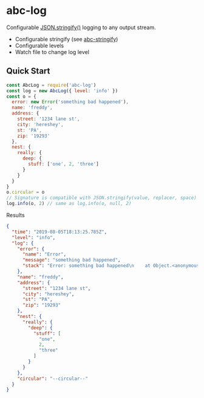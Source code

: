 # abc-log

Configurable [JSON.stringify()](https://developer.mozilla.org/en-US/docs/Web/JavaScript/Reference/Global_Objects/JSON/stringify)
logging to any output stream.

* Configurable stringify
    (see [abc-stringify](https://www.npmjs.com/package/abc-stringify))
* Configurable levels
* Watch file to change log level

## Quick Start

```js
const AbcLog = require('abc-log')
const log = new AbcLog({ level: 'info' })
const o = {
  error: new Error('something bad happened'),
  name: 'freddy',
  address: {
    street: '1234 lane st',
    city: 'hereshey',
    st: 'PA',
    zip: '19293'
  },
  nest: {
    really: {
      deep: {
        stuff: ['one', 2, 'three']
      }
    }
  }
}
o.circular = o
// Signature is compatible with JSON.stringify(value, replacer, space)
log.info(o, 2) // same as log.info(o, null, 2)
```

Results

```json
{
  "time": "2019-08-05T18:13:25.785Z",
  "level": "info",
  "log": {
    "error": {
      "name": "Error",
      "message": "something bad happened",
      "stack": "Error: something bad happened\n    at Object.<anonymous> (/Users/jds/jds/abc-log/index.js:70:12)\n    at Module._compile (internal/modules/cjs/loader.js:776:30)\n    at Object.Module._extensions..js (internal/modules/cjs/loader.js:787:10)\n    at Module.load (internal/modules/cjs/loader.js:653:32)\n    at tryModuleLoad (internal/modules/cjs/loader.js:593:12)\n    at Function.Module._load (internal/modules/cjs/loader.js:585:3)\n    at Function.Module.runMain (internal/modules/cjs/loader.js:829:12)\n    at startup (internal/bootstrap/node.js:283:19)\n    at bootstrapNodeJSCore (internal/bootstrap/node.js:622:3)"
    },
    "name": "freddy",
    "address": {
      "street": "1234 lane st",
      "city": "hereshey",
      "st": "PA",
      "zip": "19293"
    },
    "nest": {
      "really": {
        "deep": {
          "stuff": [
            "one",
            2,
            "three"
          ]
        }
      }
    },
    "circular": "--circular--"
  }
}
```
